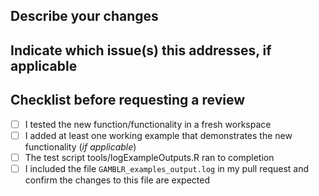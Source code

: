 ## Describe your changes


## Indicate which issue(s) this addresses, if applicable

## Checklist before requesting a review
- [ ] I tested the new function/functionality in a fresh workspace
- [ ] I added at least one working example that demonstrates the new functionality (*if applicable*)
- [ ] The test script tools/logExampleOutputs.R ran to completion
- [ ] I included the file `GAMBLR_examples_output.log` in my pull request and confirm the changes to this file are expected
